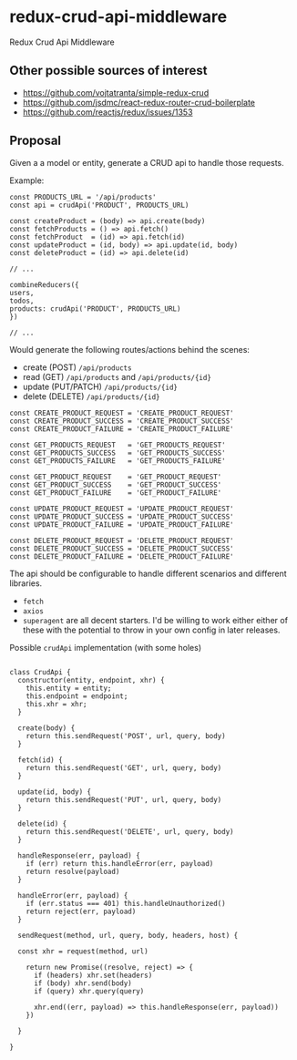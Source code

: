 # redux-crud-api-middleware
Redux Crud Api Middleware

## Other possible sources of interest
- https://github.com/vojtatranta/simple-redux-crud
- https://github.com/jsdmc/react-redux-router-crud-boilerplate
- https://github.com/reactjs/redux/issues/1353

## Proposal

Given a a model or entity, generate a CRUD api to handle those requests.

Example:

```es6
const PRODUCTS_URL = '/api/products'
const api = crudApi('PRODUCT', PRODUCTS_URL)

const createProduct = (body) => api.create(body)
const fetchProducts = () => api.fetch()
const fetchProduct  = (id) => api.fetch(id)
const updateProduct = (id, body) => api.update(id, body)
const deleteProduct = (id) => api.delete(id)

// ...

combineReducers({
users,
todos,
products: crudApi('PRODUCT', PRODUCTS_URL)
})

// ...
```

Would generate the following routes/actions behind the scenes:

- create (POST) `/api/products`
- read (GET) `/api/products` and `/api/products/{id}`
- update (PUT/PATCH) `/api/products/{id}`
- delete (DELETE) `/api/products/{id}`

```es6
const CREATE_PRODUCT_REQUEST = 'CREATE_PRODUCT_REQUEST'
const CREATE_PRODUCT_SUCCESS = 'CREATE_PRODUCT_SUCCESS'
const CREATE_PRODUCT_FAILURE = 'CREATE_PRODUCT_FAILURE'

const GET_PRODUCTS_REQUEST   = 'GET_PRODUCTS_REQUEST'
const GET_PRODUCTS_SUCCESS   = 'GET_PRODUCTS_SUCCESS'
const GET_PRODUCTS_FAILURE   = 'GET_PRODUCTS_FAILURE'

const GET_PRODUCT_REQUEST    = 'GET_PRODUCT_REQUEST'
const GET_PRODUCT_SUCCESS    = 'GET_PRODUCT_SUCCESS'
const GET_PRODUCT_FAILURE    = 'GET_PRODUCT_FAILURE'

const UPDATE_PRODUCT_REQUEST = 'UPDATE_PRODUCT_REQUEST'
const UPDATE_PRODUCT_SUCCESS = 'UPDATE_PRODUCT_SUCCESS'
const UPDATE_PRODUCT_FAILURE = 'UPDATE_PRODUCT_FAILURE'

const DELETE_PRODUCT_REQUEST = 'DELETE_PRODUCT_REQUEST'
const DELETE_PRODUCT_SUCCESS = 'DELETE_PRODUCT_SUCCESS'
const DELETE_PRODUCT_FAILURE = 'DELETE_PRODUCT_FAILURE'
```

The api should be configurable to handle different scenarios and different libraries. 
- `fetch`
- `axios`
- `superagent` are all decent starters. I'd be willing to work either either of these with the potential to throw in your own config in later releases.

Possible `crudApi` implementation (with some holes)

```es6

class CrudApi {
  constructor(entity, endpoint, xhr) {
    this.entity = entity;
    this.endpoint = endpoint;
    this.xhr = xhr;
  }
  
  create(body) {
    return this.sendRequest('POST', url, query, body)
  }
  
  fetch(id) {
    return this.sendRequest('GET', url, query, body)
  }
  
  update(id, body) {
    return this.sendRequest('PUT', url, query, body)
  }
  
  delete(id) {
    return this.sendRequest('DELETE', url, query, body)
  }
  
  handleResponse(err, payload) {
    if (err) return this.handleError(err, payload)
    return resolve(payload)
  }
  
  handleError(err, payload) {
    if (err.status === 401) this.handleUnauthorized()
    return reject(err, payload)
  }
  
  sendRequest(method, url, query, body, headers, host) {
  
  const xhr = request(method, url)
  
    return new Promise((resolve, reject) => {
      if (headers) xhr.set(headers)
      if (body) xhr.send(body)
      if (query) xhr.query(query)
      
      xhr.end((err, payload) => this.handleResponse(err, payload))
    })
    
  }
  
}

```
